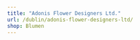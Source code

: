 ```yaml
---
title: "Adonis Flower Designers Ltd."
url: /dublin/adonis-flower-designers-ltd/
shop: Blumen
---
```

